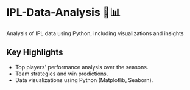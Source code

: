# IPL-Data-Analysis 🏏📊
Analysis of IPL data using Python, including visualizations and insights

## Key Highlights
- Top players' performance analysis over the seasons.
- Team strategies and win predictions.
- Data visualizations using Python (Matplotlib, Seaborn).

  

